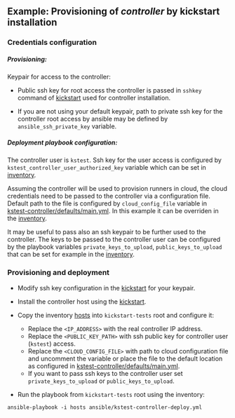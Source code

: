 Example: Provisioning of *controller* by kickstart installation
---------------------------------------------------------------

### Credentials configuration

##### Provisioning:

Keypair for access to the controller:

- Public ssh key for root access the controller is passed in `sshkey` command of [kickstart](ks.kstest-controller.cfg) used for controller installation.

- If you are not using your default keypair, path to private ssh key for the controller root access by ansible may be defined by `ansible_ssh_private_key` variable.

##### Deployment playbook configuration:

The controller user is `kstest`. Ssh key for the user access is configured by `kstest_controller_user_authorized_key` variable which can be set in [inventory](hosts).

Assuming the controller will be used to provision runners in cloud, the cloud credentials need to be passed to the controller via a configuration file. Default path to the file is configured by `cloud_config_file` variable in [kstest-controller/defaults/main.yml](../../../ansible/roles/kstest-controller/defaults/main.yml). In this example it can be overriden in the [inventory](hosts).

It may be useful to pass also an ssh keypair to be further used to the controller. The keys to be passed to the controller user can be configured by the playbook variables `private_keys_to_upload`, `public_keys_to_upload` that can be set for example in the [inventory](hosts).

### Provisioning and deployment

- Modify ssh key configuration in the [kickstart](ks.kstest-controller.cfg) for your keypair.

- Install the controller host using the [kickstart](ks.kstest-controller.cfg).

- Copy the inventory [hosts](hosts) into `kickstart-tests` root and configure it:
    - Replace the `<IP_ADDRESS>` with the real controller IP address.
    - Replace the `<PUBLIC_KEY_PATH>` with ssh public key for controller user (`kstest`) access.
    - Replace the `<CLOUD_CONFIG_FILE>` with path to cloud configuration file and uncomment the variable or place the file to the default location as configured in [kstest-controller/defaults/main.yml](../../../ansible/roles/kstest-controller/defaults/main.yml).
    - If you want to pass ssh keys to the controller user set `private_keys_to_upload` or `public_keys_to_upload`.

- Run the playbook from `kickstart-tests` root using the inventory:

```
ansible-playbook -i hosts ansible/kstest-controller-deploy.yml
```
